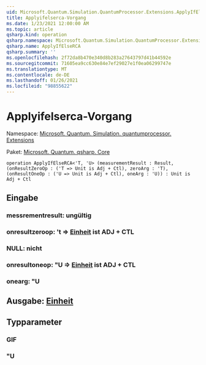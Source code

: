 ```yaml
---
uid: Microsoft.Quantum.Simulation.QuantumProcessor.Extensions.ApplyIfElseRCA
title: Applyifelserca-Vorgang
ms.date: 1/23/2021 12:00:00 AM
ms.topic: article
qsharp.kind: operation
qsharp.namespace: Microsoft.Quantum.Simulation.QuantumProcessor.Extensions
qsharp.name: ApplyIfElseRCA
qsharp.summary: ''
ms.openlocfilehash: 2f72da8b470e340d8b283a27643797d41b44592e
ms.sourcegitcommit: 71605ea9cc630e84e7ef29027e1f0ea06299747e
ms.translationtype: MT
ms.contentlocale: de-DE
ms.lasthandoff: 01/26/2021
ms.locfileid: "98855622"
---
```

# <a name="applyifelserca-operation"></a>Applyifelserca-Vorgang

Namespace: [Microsoft. Quantum. Simulation. quantumprocessor. Extensions](xref:Microsoft.Quantum.Simulation.QuantumProcessor.Extensions)

Paket: [Microsoft. Quantum. qsharp. Core](https://nuget.org/packages/Microsoft.Quantum.QSharp.Core)




```qsharp
operation ApplyIfElseRCA<'T, 'U> (measurementResult : Result, (onResultZeroOp : ('T => Unit is Adj + Ctl), zeroArg : 'T), (onResultOneOp : ('U => Unit is Adj + Ctl), oneArg : 'U)) : Unit is Adj + Ctl
```


## <a name="input"></a>Eingabe

### <a name="measurementresult--__invalidresult__"></a>messrementresult: __ungültig <Result>__




### <a name="onresultzeroop--t--unit--is-adj--ctl"></a>onresultzeroop: 't => [Einheit](xref:microsoft.quantum.lang-ref.unit)  ist ADJ + CTL




### <a name="zeroarg--t"></a>NULL: nicht




### <a name="onresultoneop--u--unit--is-adj--ctl"></a>onresultoneop: "U => [Einheit](xref:microsoft.quantum.lang-ref.unit)  ist ADJ + CTL




### <a name="onearg--u"></a>onearg: "U





## <a name="output--unit"></a>Ausgabe: [Einheit](xref:microsoft.quantum.lang-ref.unit)



## <a name="type-parameters"></a>Typparameter

### <a name="t"></a>GIF


### <a name="u"></a>"U

